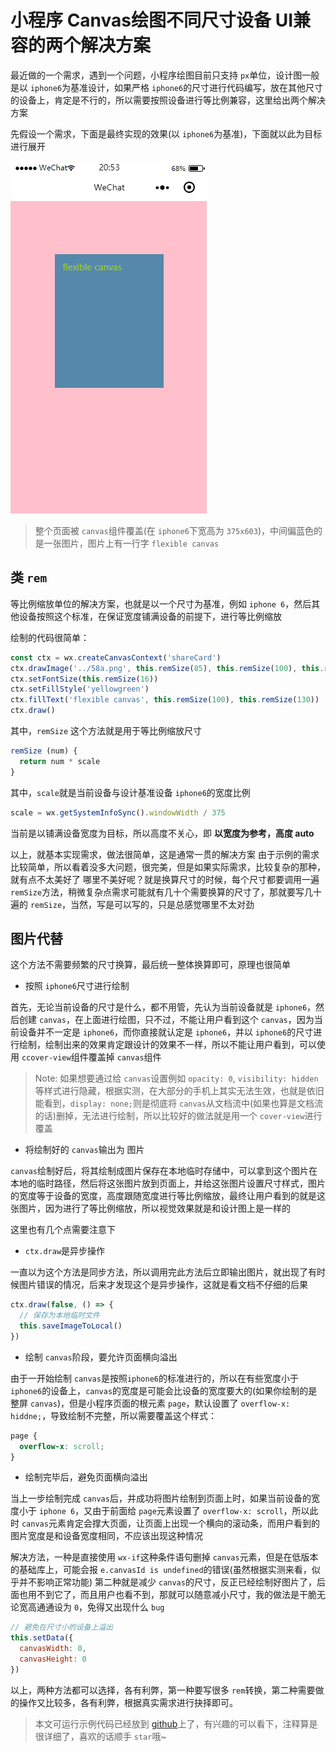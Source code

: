 # 小程序 Canvas绘图不同尺寸设备 UI兼容的两个解决方案

最近做的一个需求，遇到一个问题，小程序绘图目前只支持 `px`单位，设计图一般是以 `iphone6`为基准设计，如果严格 `iphone6`的尺寸进行代码编写，放在其他尺寸的设备上，肯定是不行的，所以需要按照设备进行等比例兼容，这里给出两个解决方案

先假设一个需求，下面是最终实现的效果(以 `iphone6`为基准)，下面就以此为目标进行展开

![img](1.png)

>整个页面被 `canvas`组件覆盖(在 `iphone6`下宽高为 `375x603`)，中间偏蓝色的是一张图片，图片上有一行字 `flexible canvas`

## 类 `rem`

等比例缩放单位的解决方案，也就是以一个尺寸为基准，例如 `iphone 6`，然后其他设备按照这个标准，在保证宽度铺满设备的前提下，进行等比例缩放

绘制的代码很简单：
```js
const ctx = wx.createCanvasContext('shareCard')
ctx.drawImage('../58a.png', this.remSize(85), this.remSize(100), this.remSize(205), this.remSize(250))
ctx.setFontSize(this.remSize(16))
ctx.setFillStyle('yellowgreen')
ctx.fillText('flexible canvas', this.remSize(100), this.remSize(130))
ctx.draw()
```

其中，`remSize` 这个方法就是用于等比例缩放尺寸
```js
remSize (num) {
  return num * scale
}
```

其中，`scale`就是当前设备与设计基准设备 `iphone6`的宽度比例
```js
scale = wx.getSystemInfoSync().windowWidth / 375
```

当前是以铺满设备宽度为目标，所以高度不关心，即 **以宽度为参考，高度 auto**

以上，就基本实现需求，做法很简单，这是通常一贯的解决方案
由于示例的需求比较简单，所以看着没多大问题，很完美，但是如果实际需求，比较复杂的那种，就有点不太美好了
哪里不美好呢？就是换算尺寸的时候，每个尺寸都要调用一遍 `remSize`方法，稍微复杂点需求可能就有几十个需要换算的尺寸了，那就要写几十遍的 `remSize`，当然，写是可以写的，只是总感觉哪里不太对劲

## 图片代替

这个方法不需要频繁的尺寸换算，最后统一整体换算即可，原理也很简单

- 按照 `iphone6`尺寸进行绘制

首先，无论当前设备的尺寸是什么，都不用管，先认为当前设备就是 `iphone6`，然后创建 `canvas`，在上面进行绘图，只不过，不能让用户看到这个 `canvas`，因为当前设备并不一定是 `iphone6`，而你直接就认定是 `iphone6`，并以 `iphone6`的尺寸进行绘制，绘制出来的效果肯定跟设计的效果不一样，所以不能让用户看到，可以使用 `ccover-view`组件覆盖掉 `canvas`组件

>Note: 如果想要通过给 `canvas`设置例如 `opacity: 0`, `visibility: hidden`等样式进行隐藏，根据实测，在大部分的手机上其实无法生效，也就是依旧能看到，`display: none;`则是彻底将 `canvas`从文档流中(如果也算是文档流的话)删掉，无法进行绘制，所以比较好的做法就是用一个 `cover-view`进行覆盖

- 将绘制好的 `canvas`输出为 图片

`canvas`绘制好后，将其绘制成图片保存在本地临时存储中，可以拿到这个图片在本地的临时路径，然后将这张图片放到页面上，并给这张图片设置尺寸样式，图片的宽度等于设备的宽度，高度跟随宽度进行等比例缩放，最终让用户看到的就是这张图片，因为进行了等比例缩放，所以视觉效果就是和设计图上是一样的

这里也有几个点需要注意下

- `ctx.draw`是异步操作

一直以为这个方法是同步方法，所以调用完此方法后立即输出图片，就出现了有时候图片错误的情况，后来才发现这个是异步操作，这就是看文档不仔细的后果

```js
ctx.draw(false, () => {
  // 保存为本地临时文件
  this.saveImageToLocal()
})
```

- 绘制 `canvas`阶段，要允许页面横向溢出

由于一开始绘制 `canvas`是按照`iphone6`的标准进行的，所以在有些宽度小于 `iphone6`的设备上，`canvas`的宽度是可能会比设备的宽度要大的(如果你绘制的是整屏 `canvas`)，但是小程序页面的根元素 `page`，默认设置了 `overflow-x: hiddne;`，导致绘制不完整，所以需要覆盖这个样式：
```css
page {
  overflow-x: scroll;
}
```

- 绘制完毕后，避免页面横向溢出

当上一步绘制完成 `canvas`后，并成功将图片绘制到页面上时，如果当前设备的宽度小于 `iphone 6`，又由于前面给 `page`元素设置了 `overflow-x: scroll`，所以此时 `canvas`元素肯定会撑大页面，让页面上出现一个横向的滚动条，而用户看到的图片宽度是和设备宽度相同，不应该出现这种情况

解决方法，一种是直接使用 `wx-if`这种条件语句删掉 `canvas`元素，但是在低版本的基础库上，可能会报 `e.canvasId is undefined`的错误(虽然根据实测来看，似乎并不影响正常功能)
第二种就是减少 `canvas`的尺寸，反正已经绘制好图片了，后面也用不到它了，而且用户也看不到，那就可以随意减小尺寸，我的做法是干脆无论宽高通通设为 `0`，免得又出现什么 `bug`

```js
// 避免在尺寸小的设备上溢出
this.setData({
  canvasWidth: 0,
  canvasHeight: 0
})
```

以上，两种方法都可以选择，各有利弊，第一种要写很多 `rem`转换，第二种需要做的操作又比较多，各有利弊，根据真实需求进行抉择即可。

>本文可运行示例代码已经放到 [github](https://github.com/accforgit/blog-data/tree/master/%E5%B0%8F%E7%A8%8B%E5%BA%8F%20Canvas%E7%BB%98%E5%9B%BE%E4%B8%8D%E5%90%8C%E5%B0%BA%E5%AF%B8%E8%AE%BE%E5%A4%87%20UI%E5%85%BC%E5%AE%B9%E7%9A%84%E4%B8%A4%E4%B8%AA%E8%A7%A3%E5%86%B3%E6%96%B9%E6%A1%88/project)上了，有兴趣的可以看下，注释算是很详细了，喜欢的话顺手 `star`哦~

